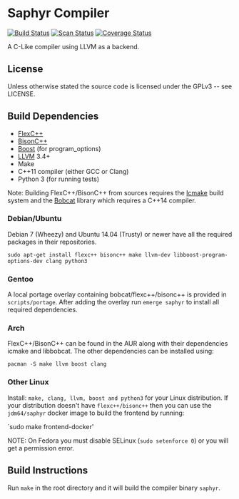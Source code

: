 # Saphyr Compiler
[![Build Status](https://travis-ci.org/jdm64/saphyr.svg)](https://travis-ci.org/jdm64/saphyr)
[![Scan Status](https://scan.coverity.com/projects/4591/badge.svg)](https://scan.coverity.com/projects/4591)
[![Coverage Status](https://coveralls.io/repos/jdm64/saphyr/badge.svg?branch=master)](https://coveralls.io/r/jdm64/saphyr?branch=master)

A C-Like compiler using LLVM as a backend.

## License ##

Unless otherwise stated the source code is licensed under the GPLv3 -- see LICENSE.

## Build Dependencies ##

* [FlexC++](https://fbb-git.github.io/flexcpp/)
* [BisonC++](https://fbb-git.github.io/bisoncpp/)
* [Boost](http://www.boost.org/) (for program_options)
* [LLVM](http://llvm.org/) 3.4+
* Make
* C++11 compiler (either GCC or Clang)
* Python 3 (for running tests)

Note: Building FlexC++/BisonC++ from sources requires the [Icmake](https://fbb-git.github.io/icmake/) build
system and the [Bobcat](https://fbb-git.github.io/bobcat/) library which requires a C++14 compiler.

### Debian/Ubuntu ###

Debian 7 (Wheezy) and Ubuntu 14.04 (Trusty) or newer have all the required packages in their repositories.

`sudo apt-get install flexc++ bisonc++ make llvm-dev libboost-program-options-dev clang python3`

### Gentoo ###

A local portage overlay containing bobcat/flexc++/bisonc++ is provided in `scripts/portage`.
After adding the overlay run `emerge saphyr` to install all required dependencies.

### Arch ###

FlexC++/BisonC++ can be found in the AUR along with their dependencies icmake and libbobcat.
The other dependencies can be installed using:

`pacman -S make llvm boost clang`

### Other Linux ###

Install: `make, clang, llvm, boost and python3` for your Linux distribution. If your distribution doesn't
have `flexc++/bisonc++` then you can use the `jdm64/saphyr` docker image to build the frontend by running:

`sudo make frontend-docker'

NOTE: On Fedora you must disable SELinux (`sudo setenforce 0`) or you will get a permission error.

## Build Instructions ##

Run `make` in the root directory and it will build the compiler binary `saphyr`.
